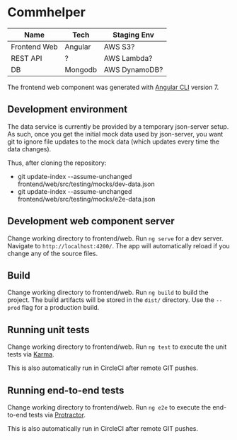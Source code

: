 # Commhelper

| Name             | Tech | Staging Env
|--------------|---------|-----------|
| Frontend Web | Angular | AWS S3?
| REST API     | ? | AWS Lambda?
| DB           | Mongodb | AWS DynamoDB?


The frontend web component  was generated with [Angular CLI](https://github.com/angular/angular-cli) version 7.

## Development environment

The data service is currently be provided by a temporary json-server setup.  As such, once you get the initial mock data used by json-server, you want git to ignore file updates to the mock data (which updates every time the data changes).

Thus, after cloning the repository:
* git update-index --assume-unchanged frontend/web/src/testing/mocks/dev-data.json
* git update-index --assume-unchanged frontend/web/src/testing/mocks/e2e-data.json

## Development web component server

Change working directory to frontend/web.  Run `ng serve` for a dev server. Navigate to `http://localhost:4200/`. The app will automatically reload if you change any of the source files.

## Build

Change working directory to frontend/web.  Run `ng build` to build the project. The build artifacts will be stored in the `dist/` directory. Use the `--prod` flag for a production build.

## Running unit tests

Change working directory to frontend/web.  Run `ng test` to execute the unit tests via [Karma](https://karma-runner.github.io).

This is also automatically run in CircleCI after remote GIT pushes.

## Running end-to-end tests

Change working directory to frontend/web.  Run `ng e2e` to execute the end-to-end tests via [Protractor](http://www.protractortest.org/).

This is also automatically run in CircleCI after remote GIT pushes.

